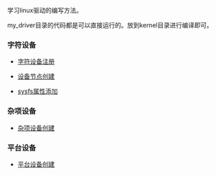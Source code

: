 学习linux驱动的编写方法。

my_driver目录的代码都是可以直接运行的。放到kernel目录进行编译即可。

### 字符设备
	
*  [字符设备注册](./document/字符设备注册.md)
	
*  [设备节点创建](./document/设备节点创建.md)
	
*  [sysfs属性添加](./document/sysfs属性节点创建.md)

### 杂项设备

*  [杂项设备创建](./document/杂项设备创建.md)

### 平台设备

*  [平台设备创建](./document/平台设备创建.md)

